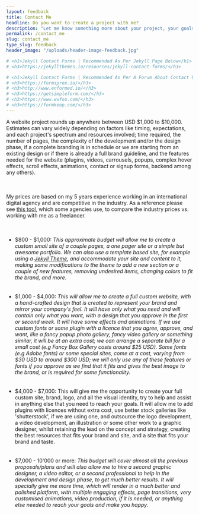 ```yaml
---
layout: feedback
title: Contact Me
headline: Do you want to create a project with me?
description: "Let me know something more about your project, your goals, and who you are. Please fill the form below to get in contact with me."
permalink: /contact_me
slug: contact_me
type_slug: feedback
header_image: "/uploads/header-image-feedback.jpg"

# <h1>Jekyll Contact Forms | Recommended As Per Jekyll Page Below</h1>
# <h3>https://jekyllthemes.io/resources/jekyll-contact-forms/</h3>

# <h1>Jekyll Contact Forms | Recommended As Per A Forum About Contact Using Jekyll</h1>
# <h3>https://formspree.io/</h3>
# <h3>http://www.enformed.io/</h3>
# <h3>https://getsimpleform.com/</h3>
# <h3>https://www.wufoo.com/</h3>
# <h3>https://formkeep.com/</h3>
---
```


A website project rounds up anywhere between USD $1,000 to $10,000. Estimates can vary widely depending on factors like timing, expectations, and each project's spectrum and resources involved; time required, the number of pages, the complexity of the development and/or the design phase, if a complete branding is in schedule or we are starting from an existing design or if there is already a full brand guideline, and the features needed for the website (plugins, videos, carrousels, popups, complex hover effects, scroll effects, animations, contact or signup forms, backend among any others).

<br><br>My prices are based on my 5 years experience working in an international digital agency and are competitive in the industry. As a reference please see <a class="text-rosybrown" href="https://designagency.io/" target="_blank">this tool</a>, which some agencies use, to compare the industry prices vs. working with me as a freelancer.

<ul class="text-left" style="font-size:14px;">
	<br>
	<br>
	<li>$800 - $1,000: <i class="font-ultra-light-italic"> This approximate budget will allow me to create a custom small site of a couple pages, a one pager site or a simple but awesome portfolio. We can also use a template based site, for example using a <a class="text-rosybrown" href="https://jekyllthemes.io/free" target="_blank">Jekyll Theme</a>, and accommodate your site and content to it, making some modifications to the theme to add a new section or a couple of new features, removing undesired items, changing colors to fit the brand, and more.</i></li>
	<br>
	<br>
	<li>$1,000 - $4,000: <i class="font-ultra-light-italic"> This will allow me to create a full custom website, with a hand-crafted design that is created to represent your brand and mirror your company's feel. It will have only what you need and will contain only what you want, with a design that you approve in the first or second week. It will have some effects and animations. If we use custom fonts or some plugin with a licence that you agree, approve, and want, like a fancy popup photo gallery, fancy video gallery or something similar, it will be at an extra cost; we can arrange a separate bill for a small cost (e.g Fancy Box Gallery costs around $25 USD). Some fonts (e.g Adobe fonts) or some special sites, come at a cost, varying from $30 USD to around $300 USD; we will only use any of these features or fonts if you approve as we find that it fits and gives the best image to the brand, or is required for some functionality.</i></li>
	<br>
	<br>
	<li>$4,000 - $7,000: <i class="font-ultra-light-italic"></i>This will give me the opportunity to create your full custom site, brand, logo, and all the visual identity, try to help and assist in anything else that you need to reach your goals. It will allow me to add plugins with licences without extra cost, use better stock galleries like 'shutterstock', if we are using one, and outsource the logo development, a video development, an illustration or some other work to a graphic designer, whilst retaining the lead on the concept and strategy, creating the best resources that fits your brand and site, and a site that fits your brand and taste.</li>
	<br>
	<br>
	<li>$7,000 - 10'000 or more: <i class="font-ultra-light-italic"> This budget will cover almost all the previous proposals/plans and will also allow me to hire a second graphic designer, a video editor, or a second professional to help in the development and design phase, to get much better results. It will specially give me more time, which will render in a much better and polished platform, with multiple engaging effects, page transitions, very customised animations, video production, if it is needed, or anything else needed to reach your goals and make you happy.</i></li>
</ul>

<!--
{% comment %}
[Mensaje Para Vender en Facebook (el que escribí a Laura) y luego] ... Estoy en proceso de hacerlo responsive (para celulares y tablet) y agregarle traducción al español.
{% endcomment %}
-->